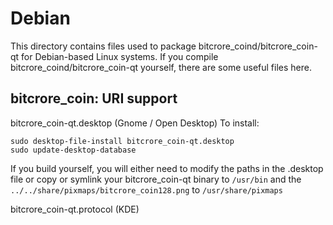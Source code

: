 
Debian
====================
This directory contains files used to package bitcrore_coind/bitcrore_coin-qt
for Debian-based Linux systems. If you compile bitcrore_coind/bitcrore_coin-qt yourself, there are some useful files here.

## bitcrore_coin: URI support ##


bitcrore_coin-qt.desktop  (Gnome / Open Desktop)
To install:

	sudo desktop-file-install bitcrore_coin-qt.desktop
	sudo update-desktop-database

If you build yourself, you will either need to modify the paths in
the .desktop file or copy or symlink your bitcrore_coin-qt binary to `/usr/bin`
and the `../../share/pixmaps/bitcrore_coin128.png` to `/usr/share/pixmaps`

bitcrore_coin-qt.protocol (KDE)

